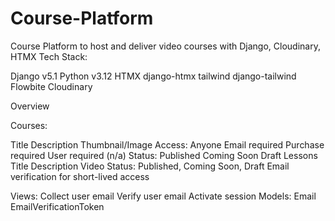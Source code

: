 # Course-Platform
Course Platform to host and deliver video courses with Django, Cloudinary, HTMX
Tech Stack:

Django v5.1
Python v3.12
HTMX
django-htmx
tailwind
django-tailwind
Flowbite
Cloudinary



Overview

Courses:

Title
Description
Thumbnail/Image
Access:
Anyone
Email required
Purchase required
User required (n/a)
Status:
Published
Coming Soon
Draft
Lessons
Title
Description
Video
Status: Published, Coming Soon, Draft
Email verification for short-lived access

Views:
Collect user email
Verify user email
Activate session
Models:
Email
EmailVerificationToken
